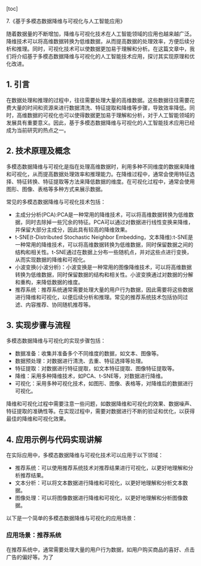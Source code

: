 
[toc]                    
                
                
7.《基于多模态数据降维与可视化与人工智能应用》

随着数据量的不断增加，降维与可视化技术在人工智能领域的应用也越来越广泛。降维技术可以将高维数据转换为低维数据，从而提高数据的处理效率，方便后续分析和推理。同时，可视化技术可以使数据更加易于理解和分析。在这篇文章中，我们将介绍基于多模态数据降维与可视化的人工智能技术应用，探讨其实现原理和优化改进。

## 1. 引言

在数据处理和推理的过程中，往往需要处理大量的高维数据。这些数据往往需要花费大量的时间和资源来进行数据清洗、特征提取和降维等步骤，导致效率降低。同时，高维数据的可视化也可以使得数据更加易于理解和分析，对于人工智能领域的发展具有重要意义。因此，基于多模态数据降维与可视化的人工智能技术应用已经成为当前研究的热点之一。

## 2. 技术原理及概念

多模态数据降维与可视化是指在处理高维数据时，利用多种不同维度的数据来降维和可视化，从而提高数据处理效率和推理能力。在降维过程中，通常会使用特征选择、特征转换、特征提取等方法来降低数据的维度。在可视化过程中，通常会使用图形、图像、表格等多种方式来展示数据。

常见的多模态数据降维与可视化技术包括：

- 主成分分析(PCA):PCA是一种常用的降维技术，可以将高维数据转换为低维数据，同时去除掉一些冗余的特征。PCA可以通过对数据进行线性变换来降维，并保留大部分主成分，因此具有较高的降维效果。
- t-SNE(t-Distributed Stochastic Neighbor Embedding，文本降维):t-SNE是一种常用的降维技术，可以将高维数据转换为低维数据，同时保留数据之间的结构和相关性。t-SNE通过在数据上分布一些随机点，并对这些点进行变换，从而实现数据的降维和可视化。
- 小波变换(小波分析)：小波变换是一种常用的图像降维技术，可以将高维数据转换为低维数据，同时保留数据的结构和相关性。小波变换通过对数据的分解和重构，来降低数据的维度。
- 推荐系统：推荐系统通常需要处理大量的用户行为数据，因此需要将这些数据进行降维和可视化，以便后续分析和推理。常见的推荐系统技术包括协同过滤、内容推荐、协同随机推荐等。

## 3. 实现步骤与流程

多模态数据降维与可视化的实现步骤包括：

- 数据准备：收集并准备多个不同维度的数据，如文本、图像等。
- 数据预处理：对数据进行清洗、去重、特征选择等处理。
- 特征提取：对数据进行特征提取，如文本特征提取、图像特征提取等。
- 降维：采用多种降维技术，如PCA、t-SNE等，对数据进行降维。
- 可视化：采用多种可视化技术，如图形、图像、表格等，对降维后的数据进行可视化。

降维和可视化过程中需要注意一些问题，如数据降维和可视化的效果、数据噪声、特征提取的准确性等。在实现过程中，需要对数据进行不断的验证和优化，以获得最佳的降维和可视化效果。

## 4. 应用示例与代码实现讲解

在实际应用中，多模态数据降维与可视化技术可以应用于以下领域：

- 推荐系统：可以使用推荐系统技术对推荐结果进行可视化，以更好地理解和分析推荐结果。
- 文本分析：可以将文本数据进行降维和可视化，以更好地理解和分析文本数据。
- 图像处理：可以将图像数据进行降维和可视化，以更好地理解和分析图像数据。

以下是一个简单的多模态数据降维与可视化的应用场景：

### 应用场景：推荐系统

在推荐系统中，通常需要处理大量的用户行为数据，如用户购买商品的喜好、点击广告的偏好等。为了

